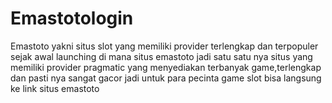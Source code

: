 # Emastotologin
Emastoto yakni situs slot yang memiliki provider terlengkap dan terpopuler sejak awal launching di mana situs emastoto jadi satu satu nya situs yang memiliki provider pragmatic yang menyediakan terbanyak game,terlengkap dan pasti nya sangat gacor jadi untuk para pecinta game slot bisa langsung ke link situs emastoto
